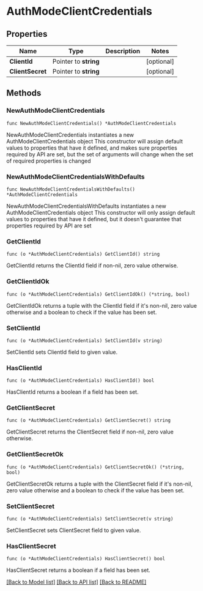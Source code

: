 # AuthModeClientCredentials

## Properties

Name | Type | Description | Notes
------------ | ------------- | ------------- | -------------
**ClientId** | Pointer to **string** |  | [optional] 
**ClientSecret** | Pointer to **string** |  | [optional] 

## Methods

### NewAuthModeClientCredentials

`func NewAuthModeClientCredentials() *AuthModeClientCredentials`

NewAuthModeClientCredentials instantiates a new AuthModeClientCredentials object
This constructor will assign default values to properties that have it defined,
and makes sure properties required by API are set, but the set of arguments
will change when the set of required properties is changed

### NewAuthModeClientCredentialsWithDefaults

`func NewAuthModeClientCredentialsWithDefaults() *AuthModeClientCredentials`

NewAuthModeClientCredentialsWithDefaults instantiates a new AuthModeClientCredentials object
This constructor will only assign default values to properties that have it defined,
but it doesn't guarantee that properties required by API are set

### GetClientId

`func (o *AuthModeClientCredentials) GetClientId() string`

GetClientId returns the ClientId field if non-nil, zero value otherwise.

### GetClientIdOk

`func (o *AuthModeClientCredentials) GetClientIdOk() (*string, bool)`

GetClientIdOk returns a tuple with the ClientId field if it's non-nil, zero value otherwise
and a boolean to check if the value has been set.

### SetClientId

`func (o *AuthModeClientCredentials) SetClientId(v string)`

SetClientId sets ClientId field to given value.

### HasClientId

`func (o *AuthModeClientCredentials) HasClientId() bool`

HasClientId returns a boolean if a field has been set.

### GetClientSecret

`func (o *AuthModeClientCredentials) GetClientSecret() string`

GetClientSecret returns the ClientSecret field if non-nil, zero value otherwise.

### GetClientSecretOk

`func (o *AuthModeClientCredentials) GetClientSecretOk() (*string, bool)`

GetClientSecretOk returns a tuple with the ClientSecret field if it's non-nil, zero value otherwise
and a boolean to check if the value has been set.

### SetClientSecret

`func (o *AuthModeClientCredentials) SetClientSecret(v string)`

SetClientSecret sets ClientSecret field to given value.

### HasClientSecret

`func (o *AuthModeClientCredentials) HasClientSecret() bool`

HasClientSecret returns a boolean if a field has been set.


[[Back to Model list]](../README.md#documentation-for-models) [[Back to API list]](../README.md#documentation-for-api-endpoints) [[Back to README]](../README.md)


